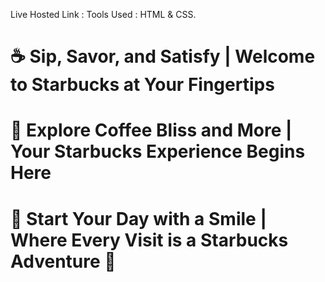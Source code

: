 Live Hosted Link : 
Tools Used : HTML & CSS.
# ☕ Sip, Savor, and Satisfy | Welcome to Starbucks at Your Fingertips
# 🍰 Explore Coffee Bliss and More | Your Starbucks Experience Begins Here
# 🌟 Start Your Day with a Smile | Where Every Visit is a Starbucks Adventure 🌿
                       
                
